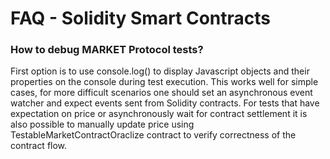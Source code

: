 # FAQ - Solidity Smart Contracts

### How to debug MARKET Protocol tests?
First option is to use console.log() to display Javascript objects and their properties on the console during test execution. This works well for simple cases, for more difficult scenarios one should set an asynchronous event watcher and expect events sent from Solidity contracts. For tests that have expectation on price or asynchronously wait for contract settlement it is also possible to manually update price using TestableMarketContractOraclize contract to verify correctness of the contract flow.
